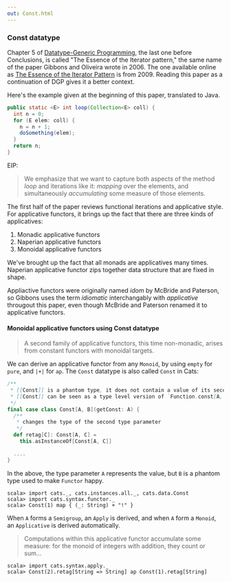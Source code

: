 ```yaml
---
out: Const.html
---
```


  [Gibbons2006]: http://www.cs.ox.ac.uk/jeremy.gibbons/publications/dgp.pdf
  [iterator2009]: http://www.comlab.ox.ac.uk/jeremy.gibbons/publications/iterator.pdf

### Const datatype

Chapter 5 of [Datatype-Generic Programming][Gibbons2006], the last one before Conclusions,
is called "The Essence of the Iterator pattern," the same name of
the paper Gibbons and Oliveira wrote in 2006.
The one available online as [The Essence of the Iterator Pattern][iterator2009] is from 2009.
Reading this paper as a continuation of DGP gives it a better context.

Here's the example given at the beginning of this paper, translated to Java.

```java
public static <E> int loop(Collection<E> coll) {
  int n = 0;
  for (E elem: coll) {
    n = n + 1;
    doSomething(elem);
  }
  return n;
}
```

EIP:

> We emphasize that we want to capture both aspects of the method *loop* and iterations like it:
> *mapping* over the elements, and simultaneously *accumulating* some measure of those elements.

The first half of the paper reviews functional iterations and applicative style.
For applicative functors, it brings up the fact that there are three kinds of applicatives:

1. Monadic applicative functors
2. Naperian applicative functors
3. Monoidal applicative functors

We've brought up the fact that all monads are applicatives many times.
Naperian applicative functor zips together data structure that are fixed in shape.

Appliactive functors were originally named *idom* by McBride and Paterson,
so Gibbons uses the term *idiomatic* interchangably with *applicative* througout this paper,
even though McBride and Paterson renamed it to applicative functors.

#### Monoidal applicative functors using Const datatype

> A second family of applicative functors, this time non-monadic,
> arises from constant functors with monoidal targets.

We can derive an applicative functor from any `Monoid`,
by using `empty` for `pure`, and `|+|` for `ap`.
The `Const` datatype is also called `Const` in Cats:

```scala
/**
 * [[Const]] is a phantom type, it does not contain a value of its second type parameter `B`
 * [[Const]] can be seen as a type level version of `Function.const[A, B]: A => B => A`
 */
final case class Const[A, B](getConst: A) {
  /**
   * changes the type of the second type parameter
   */
  def retag[C]: Const[A, C] =
    this.asInstanceOf[Const[A, C]]

  ....
}
```

In the above, the type parameter `A` represents the value,
but `B` is a phantom type used to make `Functor` happy.

```console:new
scala> import cats._, cats.instances.all._, cats.data.Const
scala> import cats.syntax.functor._
scala> Const(1) map { (_: String) + "!" }
```

When `A` forms a `Semigroup`, an `Apply` is derived,
and when `A` form a `Monoid`, an `Applicative` is derived automatically.

> Computations within this applicative functor accumulate some measure:
> for the monoid of integers with addition, they count or sum...

```console
scala> import cats.syntax.apply._
scala> Const(2).retag[String => String] ap Const(1).retag[String]
```
